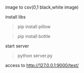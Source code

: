 image to csv(0,1 black,white image)

install libs

>pip install pillow

>pip install bottle

start server

>python server.py

access to http://127.0.0.1:9000/test/
